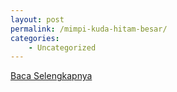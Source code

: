 ```yaml
---
layout: post
permalink: /mimpi-kuda-hitam-besar/
categories:
    - Uncategorized
---
```


[Baca Selengkapnya](/08)